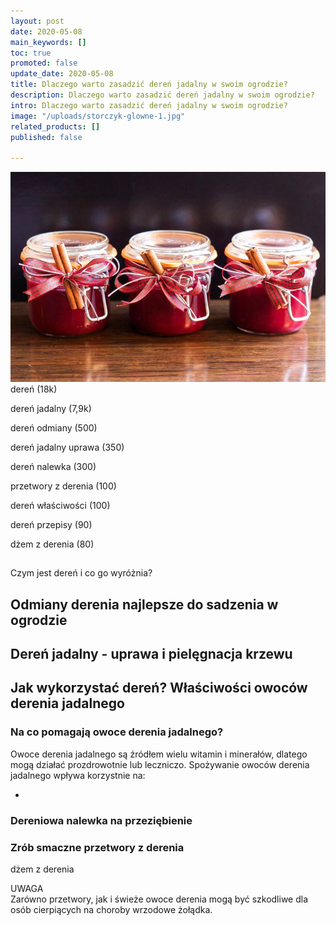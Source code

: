 ```yaml
---
layout: post
date: 2020-05-08
main_keywords: []
toc: true
promoted: false
update_date: 2020-05-08
title: Dlaczego warto zasadzić dereń jadalny w swoim ogrodzie?
description: Dlaczego warto zasadzić dereń jadalny w swoim ogrodzie?
intro: Dlaczego warto zasadzić dereń jadalny w swoim ogrodzie?
image: "/uploads/storczyk-glowne-1.jpg"
related_products: []
published: false

---
```

![](/uploads/dzem-deren-jadalny.jpg)dereń (18k)

dereń jadalny (7,9k)

dereń odmiany (500)

dereń jadalny uprawa (350)

dereń nalewka (300)

przetwory z derenia (100)

dereń właściwości (100)

dereń przepisy (90)

dżem z derenia (80)

##   
Czym jest dereń i co go wyróżnia?

## Odmiany derenia najlepsze do sadzenia w ogrodzie

## Dereń jadalny - uprawa i pielęgnacja krzewu

## Jak wykorzystać dereń? Właściwości owoców derenia  jadalnego

### Na co pomagają owoce derenia jadalnego?

Owoce derenia jadalnego są źródłem wielu witamin i minerałów, dlatego mogą działać prozdrowotnie lub leczniczo. Spożywanie owoców derenia jadalnego wpływa korzystnie na:

* 

### Dereniowa nalewka na przeziębienie

### Zrób smaczne przetwory z derenia

dżem z derenia

UWAGA  
Zarówno przetwory, jak i świeże owoce derenia mogą być szkodliwe dla osób cierpiących na choroby wrzodowe żołądka.